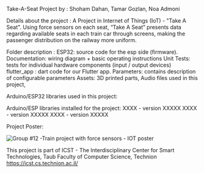 Take-A-Seat Project by : Shoham Dahan, Tamar Gozlan, Noa Admoni

Details about the project :
A Project in Internet of Things (IoT) - "Take A Seat".
Using force sensors on each seat, “Take A Seat” presents data
regarding available seats in each train car through screens, making the
passenger distribution on the railway more uniform. 

Folder description :
ESP32: source code for the esp side (firmware).
Documentation: wiring diagram + basic operating instructions
Unit Tests: tests for individual hardware components (input / output devices)
flutter_app : dart code for our Flutter app.
Parameters: contains description of configurable parameters
Assets: 3D printed parts, Audio files used in this project,

Arduino/ESP32 libraries used in this project:

Arduino/ESP libraries installed for the project:
XXXX - version XXXXX
XXXX - version XXXXX
XXXX - version XXXXX

Project Poster:

![Group #12 -Train project with force sensors - IOT poster](https://github.com/train-project-IOT/Take-A-Seat/assets/141609508/e4c488ed-f0ba-40bd-9772-5bed4e921947)


This project is part of ICST - The Interdisciplinary Center for Smart Technologies, Taub Faculty of Computer Science, Technion https://icst.cs.technion.ac.il/
